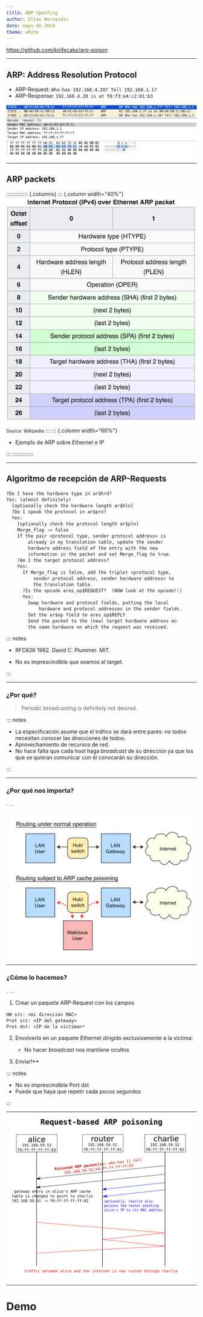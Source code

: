 ```yaml
---
title: ARP Spoofing
author: Elias Hernandis
date: mayo de 2019
theme: white
---
```


[https://github.com/knifecake/arp-poison ](https://github.com/knifecake/arp-poison)

----------------------------------

## ARP: Address Resolution Protocol

- ARP-Request: `Who-has 192.168.4.20? Tell 192.168.1.1?`
- ARP-Response: `192.168.4.20 is at f0:f3:e4:c2:01:b3`

![](arp-flow.png)

-------------------------------

## ARP packets

:::::::::::::: {.columns}
::: {.column width="40%"}
![](arp-packet.png)

<small>Source: Wikipedia</small>
:::
::: {.column width="60%"}

- Ejemplo de ARP sobre Ethernet e IP

:::
::::::::::::::

--------------------------------

## Algoritmo de recepción de ARP-Requests

```
?Do I have the hardware type in ar$hrd?
Yes: (almost definitely)
  [optionally check the hardware length ar$hln]
  ?Do I speak the protocol in ar$pro?
  Yes:
    [optionally check the protocol length ar$pln]
    Merge_flag := false
    If the pair <protocol type, sender protocol address> is
        already in my translation table, update the sender
        hardware address field of the entry with the new
        information in the packet and set Merge_flag to true.
    ?Am I the target protocol address?
    Yes:
      If Merge_flag is false, add the triplet <protocol type,
          sender protocol address, sender hardware address> to
          the translation table.
      ?Is the opcode ares_op$REQUEST?  (NOW look at the opcode!!)
      Yes:
        Swap hardware and protocol fields, putting the local
            hardware and protocol addresses in the sender fields.
        Set the ar$op field to ares_op$REPLY
        Send the packet to the (new) target hardware address on
        the same hardware on which the request was received.
```

::: notes

- RFC826 1982. David C. Plummer. MIT.


- No es imprescindible que seamos el target.

:::


-----------------------------------------------------


### ¿Por qué?

> Periodic broadcasting is definitely not desired.

::: notes

- La especificación asume que el tráfico se dará entre pares: no todos
  necesitan conocer las direcciones de todos.
- Aprovechamiento de recursos de red.
- No hace falta que cada host haga *broadcast* de su dirección ya que los que
  se quieran comunicar con él conocerán su dirección.

:::

------------------------------------------------------

### ¿Por qué nos importa?

. . .


![Source: 0x55534C, Wikipedia](mitm-attack.png)


------------------------------------------------------

### ¿Cómo lo hacemos?
. . .

1. Crear un paquete ARP-Request con los campos

```
HW src: <mi dirección MAC>
Prot src: <IP del gateway>
Prot dst: <IP de la víctima>*
```

2. Envolverlo en un paquete Ethernet dirigido exclusivamente a la víctima:
   - No hacer *broadcast* nos mantiene ocultos

3. Enviar!**


::: notes

 - No es imprescindible Port dst
 - Puede que haya que repetir cada pocos segundos

:::

----------------------------------------------------------

![](req_attack.png)

----------------------------------------------------------

# Demo
